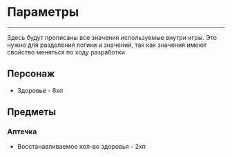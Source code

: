 # Параметры
---
Здесь будут прописаны все значения используемые внутри игры.
Это нужно для разделения логики и значений, так как значения имеют свойство меняться по ходу разработки

## Персонаж
- Здоровье - 6хп
## Предметы
### Аптечка
- Восстанавливаемое кол-во здоровья - 2хп
